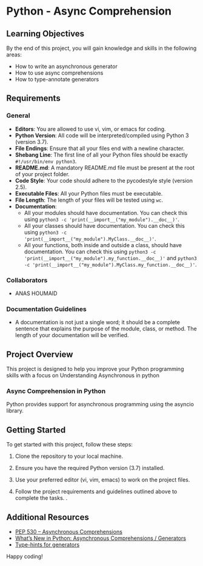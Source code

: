 # Python - Async Comprehension

## Learning Objectives

By the end of this project, you will gain knowledge and skills in the following areas:

- How to write an asynchronous generator
- How to use async comprehensions
- How to type-annotate generators

## Requirements

### General

- **Editors**: You are allowed to use vi, vim, or emacs for coding.
- **Python Version**: All code will be interpreted/compiled using Python 3 (version 3.7).
- **File Endings**: Ensure that all your files end with a newline character.
- **Shebang Line**: The first line of all your Python files should be exactly `#!/usr/bin/env python3`.
- **README.md**: A mandatory README.md file must be present at the root of your project folder.
- **Code Style**: Your code should adhere to the pycodestyle style (version 2.5).
- **Executable Files**: All your Python files must be executable.
- **File Length**: The length of your files will be tested using `wc`.
- **Documentation**: 
  - All your modules should have documentation. You can check this using `python3 -c 'print(__import__("my_module").__doc__)'`.
  - All your classes should have documentation. You can check this using `python3 -c 'print(__import__("my_module").MyClass.__doc__)'`.
  - All your functions, both inside and outside a class, should have documentation. You can check this using `python3 -c 'print(__import__("my_module").my_function.__doc__)'` and `python3 -c 'print(__import__("my_module").MyClass.my_function.__doc__)'`.

### Collaborators

- ANAS HOUMAID

### Documentation Guidelines

- A documentation is not just a single word; it should be a complete sentence that explains the purpose of the module, class, or method. The length of your documentation will be verified.

## Project Overview

This project is designed to help you improve your Python programming skills with a focus on Understanding Asynchronous in python

### Async Comprehension in Python

Python provides support for asynchronous programming using the asyncio library.

## Getting Started

To get started with this project, follow these steps:

1. Clone the repository to your local machine.


2. Ensure you have the required Python version (3.7) installed.

3. Use your preferred editor (vi, vim, emacs) to work on the project files.

4. Follow the project requirements and guidelines outlined above to complete the tasks.
.

## Additional Resources

- [PEP 530 – Asynchronous Comprehensions](https://peps.python.org/pep-0530/)
- [What’s New in Python: Asynchronous Comprehensions / Generators](https://www.blog.pythonlibrary.org/2017/02/14/whats-new-in-python-asynchronous-comprehensions-generators/)
- [Type-hints for generators](https://stackoverflow.com/questions/42531143/how-to-type-hint-a-generator-in-python-3)

Happy coding!